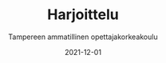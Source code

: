 ---
title: Harjoittelu
subtitle: Tampereen ammatillinen opettajakorkeakoulu
layout: default
modal-id: 12
date: 2021-12-01
img: tamk.jpg
thumbnail: tamk-thumbnail.jpg
alt: image-alt
project-date: Kevät 2022
client: Tampereen ammatillinen opettajakorkeakoulu
client-url: https://www.tuni.fi/fi/tule-opiskelemaan/ammatillinen-opettajankoulutus
category: Kurssit
description: 'Tein harjoitteluni opetusnäytteenä. Harjoittelua varten laadin dokumentaationa luentosuunnitelman suunnittelutaulukkoon ja reflektoin omaa osaamistani.'
---